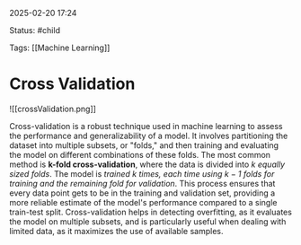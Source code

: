 2025-02-20 17:24

Status: #child

Tags: [[Machine Learning]]
# Cross Validation

![[crossValidation.png]]

Cross-validation is a robust technique used in machine learning to assess the performance and generalizability of a model. It involves partitioning the dataset into multiple subsets, or "folds," and then training and evaluating the model on different combinations of these folds. The most common method is **k-fold cross-validation**, where the data is divided into *$k$ equally sized folds*. The model is *trained $k$ times, each time using $k-1$ folds for training and the remaining fold for validation*. This process ensures that every data point gets to be in the training and validation set, providing a more reliable estimate of the model's performance compared to a single train-test split. Cross-validation helps in detecting overfitting, as it evaluates the model on multiple subsets, and is particularly useful when dealing with limited data, as it maximizes the use of available samples.